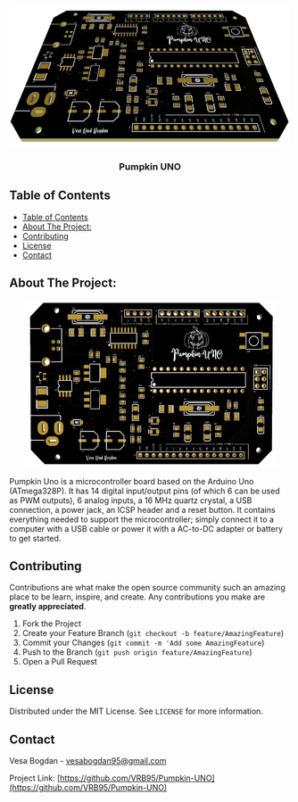 <!-- PROJECT LOGO -->
<p align="center">
  <img src="img\3d.JPG" alt="3d" width="600" height="250">
</p>

  <h3 align="center">Pumpkin UNO</h3>


<!-- TABLE OF CONTENTS -->
## Table of Contents


- [Table of Contents](#table-of-contents)
- [About The Project:](#about-the-project)
- [Contributing](#contributing)
- [License](#license)
- [Contact](#contact)



<!-- ABOUT THE PROJECT -->
## About The Project:

<p align="center">
  <img src="img\front.JPG" alt="screenshot_1" width="450" height="300">
</p>

  Pumpkin Uno is a microcontroller board based on the Arduino Uno (ATmega328P). It has 14 digital input/output pins (of which 6 can be used as PWM outputs), 6 analog inputs, a 16 MHz quartz crystal, a USB connection, a power jack, an ICSP header and a reset button. It contains everything needed to support the microcontroller; simply connect it to a computer with a USB cable or power it with a AC-to-DC adapter or battery to get started.

<!-- CONTRIBUTING -->
## Contributing

Contributions are what make the open source community such an amazing place to be learn, inspire, and create. Any contributions you make are **greatly appreciated**.

1. Fork the Project
2. Create your Feature Branch (`git checkout -b feature/AmazingFeature`)
3. Commit your Changes (`git commit -m 'Add some AmazingFeature`)
4. Push to the Branch (`git push origin feature/AmazingFeature`)
5. Open a Pull Request



<!-- LICENSE -->
## License

Distributed under the MIT License. See `LICENSE` for more information.



<!-- CONTACT -->
## Contact

Vesa Bogdan - vesabogdan95@gmail.com

Project Link: [https://github.com/VRB95/Pumpkin-UNO](https://github.com/VRB95/Pumpkin-UNO)

